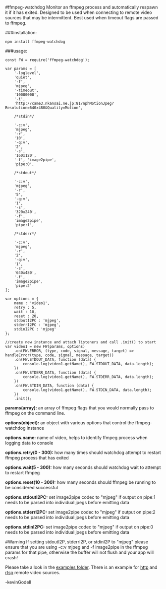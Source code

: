 #ffmpeg-watchdog
Monitor an ffmpeg process and automatically respawn it if it has exited. Designed to be used when connecting to remote video sources that may be intermittent. Best used when timeout flags are passed to ffmpeg.

###installation:
``` 
npm install ffmpeg-watchdog
```
###usage:
```
const FW = require('ffmpeg-watchdog');

var params = [
    '-loglevel',
    'quiet',
    '-f',
    'mjpeg',
    '-timeout',
    '10000000',
    '-i',
    'http://came3.nkansai.ne.jp:81/nphMotionJpeg?Resolution=640x480&Quality=Motion',
    
    /*stdin*/
    
    '-c:v',
    'mjpeg',
    '-r',
    '10',
    '-q:v',
    '2',
    '-s',
    '160x120',
    '-f', 'image2pipe',
    'pipe:0',

    /*stdout*/

    '-c:v',
    'mjpeg',
    '-r',
    '5',
    '-q:v',
    '1',
    '-s',
    '320x240',
    '-f',
    'image2pipe',
    'pipe:1',
    
    /*stderr*/
    
    '-c:v',
    'mjpeg',
    '-r',
    '2',
    '-q:v',
    '1',
    '-s',
    '640x480',
    '-f',
    'image2pipe',
    'pipe:2'
];

var options = {
    name : 'video1',
    retry : 5,
    wait : 10,
    reset : 20,
    stdoutI2PC : 'mjpeg',
    stderrI2PC : 'mjpeg',
    stdinI2PC : 'mjpeg'
};

//create new instance and attach listeners and call .init() to start
var video1 = new FW(params, options)
    .on(FW.ERROR, (type, code, signal, message, target) => handleError(type, code, signal, message, target))
    .on(FW.STDOUT_DATA, function (data) {
        console.log(video1.getName(), FW.STDOUT_DATA, data.length);
    })
    .on(FW.STDERR_DATA, function (data) {
        console.log(video1.getName(), FW.STDERR_DATA, data.length);
    })
    .on(FW.STDIN_DATA, function (data) {
        console.log(video1.getName(), FW.STDIN_DATA, data.length);
    })
    .init();
```

**params(array):** an array of ffmpeg flags that you would normally pass to ffmpeg on the command line.

**options(object):** an object with various options that control the ffmpeg-watchdog instance

**options.name:** name of video, helps to identify ffmpeg process when logging data to console

**options.retry(0 - 300):** how many times should watchdog attempt to restart ffmpeg process that has exited

**options.wait(5 - 300):** how many seconds should watchdog wait to attempt to restart ffmpeg

**options.reset(10 - 300):** how many seconds should ffmpeg be running to be considered successful

**options.stdoutI2PC:** set image2pipe codec to "mjpeg" if output on pipe:1 needs to be parsed into individual jpegs before emitting data 

**options.stderrI2PC:** set image2pipe codec to "mjpeg" if output on pipe:2 needs to be parsed into individual jpegs before emitting data

**options.stdinI2PC:** set image2pipe codec to "mjpeg" if output on pipe:0 needs to be parsed into individual jpegs before emitting data

#Warning
If setting stdoutI2P, stderrI2P, or stdinI2P to "mjpeg" please ensure that you are using -c:v mjpeg and -f image2pipe in the ffmpeg params for that pipe, otherwise the buffer will not flush and your app will crash!

Please take a look in the <a href="https://github.com/kevinGodell/ffmpeg-watchdog/tree/master/examples">examples folder</a>. There is an example for <a href="https://github.com/kevinGodell/ffmpeg-watchdog/blob/master/examples/http.js">http</a> and <a href="https://github.com/kevinGodell/ffmpeg-watchdog/blob/master/examples/rtsp.js">rtsp</a> remote video sources.



-kevinGodell